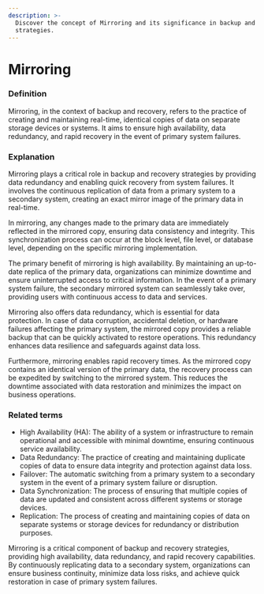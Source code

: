 ```yaml
---
description: >-
  Discover the concept of Mirroring and its significance in backup and recovery
  strategies.
---
```


# Mirroring

### Definition

Mirroring, in the context of backup and recovery, refers to the practice of creating and maintaining real-time, identical copies of data on separate storage devices or systems. It aims to ensure high availability, data redundancy, and rapid recovery in the event of primary system failures.

### Explanation

Mirroring plays a critical role in backup and recovery strategies by providing data redundancy and enabling quick recovery from system failures. It involves the continuous replication of data from a primary system to a secondary system, creating an exact mirror image of the primary data in real-time.

In mirroring, any changes made to the primary data are immediately reflected in the mirrored copy, ensuring data consistency and integrity. This synchronization process can occur at the block level, file level, or database level, depending on the specific mirroring implementation.

The primary benefit of mirroring is high availability. By maintaining an up-to-date replica of the primary data, organizations can minimize downtime and ensure uninterrupted access to critical information. In the event of a primary system failure, the secondary mirrored system can seamlessly take over, providing users with continuous access to data and services.

Mirroring also offers data redundancy, which is essential for data protection. In case of data corruption, accidental deletion, or hardware failures affecting the primary system, the mirrored copy provides a reliable backup that can be quickly activated to restore operations. This redundancy enhances data resilience and safeguards against data loss.

Furthermore, mirroring enables rapid recovery times. As the mirrored copy contains an identical version of the primary data, the recovery process can be expedited by switching to the mirrored system. This reduces the downtime associated with data restoration and minimizes the impact on business operations.

### Related terms

* High Availability (HA): The ability of a system or infrastructure to remain operational and accessible with minimal downtime, ensuring continuous service availability.
* Data Redundancy: The practice of creating and maintaining duplicate copies of data to ensure data integrity and protection against data loss.
* Failover: The automatic switching from a primary system to a secondary system in the event of a primary system failure or disruption.
* Data Synchronization: The process of ensuring that multiple copies of data are updated and consistent across different systems or storage devices.
* Replication: The process of creating and maintaining copies of data on separate systems or storage devices for redundancy or distribution purposes.

Mirroring is a critical component of backup and recovery strategies, providing high availability, data redundancy, and rapid recovery capabilities. By continuously replicating data to a secondary system, organizations can ensure business continuity, minimize data loss risks, and achieve quick restoration in case of primary system failures.
